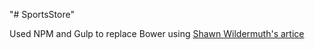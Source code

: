 "# SportsStore"  

Used NPM and Gulp to replace Bower using [Shawn Wildermuth's artice](https://wildermuth.com/2017/11/19/ASP-NET-Core-2-0-and-the-End-of-Bower)


